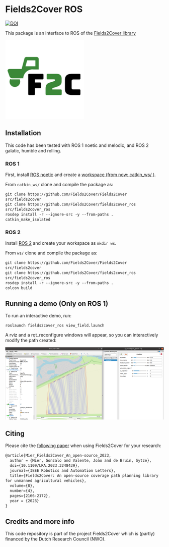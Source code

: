 # Fields2Cover ROS

[![DOI](https://zenodo.org/badge/DOI/10.1109/LRA.2023.3248439.svg)](https://doi.org/10.1109/LRA.2023.3248439)


This package is an interface to ROS of the [Fields2Cover library](https://github.com/Fields2Cover/Fields2Cover)

<img src="logo_f2c.jpeg" width="250" height="250">

## Installation

This code has been tested with ROS 1 noetic and melodic, and ROS 2 galatic, humble and rolling.

### ROS 1
First, install [ROS noetic](http://wiki.ros.org/noetic/Installation/Ubuntu) and create a [workspace (from now: catkin_ws/ )](http://wiki.ros.org/catkin/Tutorials/create_a_workspace).

From `catkin_ws/` clone and compile the package as:
```
git clone https://github.com/Fields2Cover/Fields2Cover src/fields2cover
git clone https://github.com/Fields2Cover/fields2cover_ros src/fields2cover_ros
rosdep install -r --ignore-src -y --from-paths .
catkin_make_isolated
```

### ROS 2

Install [ROS 2](https://docs.ros.org/en/humble/Installation/Ubuntu-Install-Debians.html) and create your workspace as `mkdir ws`.

From `ws/` clone and compile the package as:
```
git clone https://github.com/Fields2Cover/Fields2Cover src/fields2cover
git clone https://github.com/Fields2Cover/fields2cover_ros src/fields2cover_ros
rosdep install -r --ignore-src -y --from-paths .
colcon build
```


## Running a demo (Only on ROS 1)

To run an interactive demo, run:

```
roslaunch fields2cover_ros view_field.launch
```

A rviz and a rqt_reconfigure windows will appear, so you can interactively modify the path created:

<img src="demo_image.png">


## Citing


Please cite the [following paper](https://doi.org/10.1109/LRA.2023.3248439) when using Fields2Cover for your research:

```
@article{Mier_Fields2Cover_An_open-source_2023,
  author = {Mier, Gonzalo and Valente, João and de Bruin, Sytze},
  doi={10.1109/LRA.2023.3248439},
  journal={IEEE Robotics and Automation Letters},
  title={Fields2Cover: An open-source coverage path planning library for unmanned agricultural vehicles},
  volume={8},
  number={4},
  pages={2166-2172},
  year = {2023}
}
```



## Credits and more info

This code repository is part of the project Fields2Cover which is (partly) financed by the Dutch Research Council (NWO).


